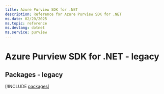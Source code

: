 ```yaml
---
title: Azure Purview SDK for .NET
description: Reference for Azure Purview SDK for .NET
ms.date: 02/20/2025
ms.topic: reference
ms.devlang: dotnet
ms.service: purview
---
```

# Azure Purview SDK for .NET - legacy
## Packages - legacy
[!INCLUDE [packages](purview-index.md)]